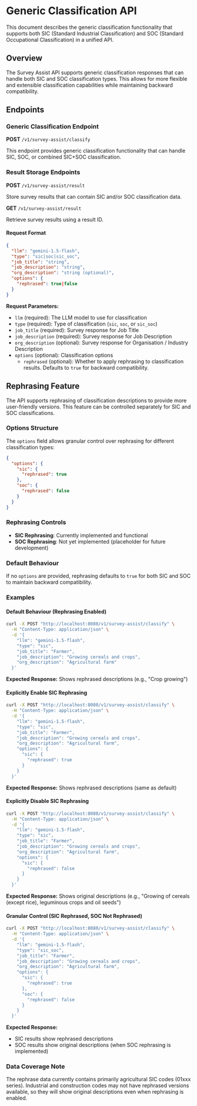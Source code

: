 # Generic Classification API

This document describes the generic classification functionality that supports both SIC (Standard Industrial Classification) and SOC (Standard Occupational Classification) in a unified API.

## Overview

The Survey Assist API supports generic classification responses that can handle both SIC and SOC classification types. This allows for more flexible and extensible classification capabilities while maintaining backward compatibility.

## Endpoints

### Generic Classification Endpoint

**POST** `/v1/survey-assist/classify`

This endpoint provides generic classification functionality that can handle SIC, SOC, or combined SIC+SOC classification.

### Result Storage Endpoints

**POST** `/v1/survey-assist/result`

Store survey results that can contain SIC and/or SOC classification data.

**GET** `/v1/survey-assist/result`

Retrieve survey results using a result ID.

#### Request Format

```json
{
  "llm": "gemini-1.5-flash",
  "type": "sic|soc|sic_soc",
  "job_title": "string",
  "job_description": "string",
  "org_description": "string (optional)",
  "options": {
    "rephrased": true|false
  }
}
```

**Request Parameters:**

- `llm` (required): The LLM model to use for classification
- `type` (required): Type of classification (`sic`, `soc`, or `sic_soc`)
- `job_title` (required): Survey response for Job Title
- `job_description` (required): Survey response for Job Description  
- `org_description` (optional): Survey response for Organisation / Industry Description
- `options` (optional): Classification options
  - `rephrased` (optional): Whether to apply rephrasing to classification results. Defaults to `true` for backward compatibility.

## Rephrasing Feature

The API supports rephrasing of classification descriptions to provide more user-friendly versions. This feature can be controlled separately for SIC and SOC classifications.

### Options Structure

The `options` field allows granular control over rephrasing for different classification types:

```json
{
  "options": {
    "sic": {
      "rephrased": true
    },
    "soc": {
      "rephrased": false
    }
  }
}
```

### Rephrasing Controls

- **SIC Rephrasing**: Currently implemented and functional
- **SOC Rephrasing**: Not yet implemented (placeholder for future development)

### Default Behaviour

If no `options` are provided, rephrasing defaults to `true` for both SIC and SOC to maintain backward compatibility.

### Examples

#### Default Behaviour (Rephrasing Enabled)

```bash
curl -X POST "http://localhost:8080/v1/survey-assist/classify" \
  -H "Content-Type: application/json" \
  -d '{
    "llm": "gemini-1.5-flash",
    "type": "sic",
    "job_title": "Farmer",
    "job_description": "Growing cereals and crops",
    "org_description": "Agricultural farm"
  }'
```

**Expected Response:** Shows rephrased descriptions (e.g., "Crop growing")

#### Explicitly Enable SIC Rephrasing

```bash
curl -X POST "http://localhost:8080/v1/survey-assist/classify" \
  -H "Content-Type: application/json" \
  -d '{
    "llm": "gemini-1.5-flash",
    "type": "sic",
    "job_title": "Farmer",
    "job_description": "Growing cereals and crops",
    "org_description": "Agricultural farm",
    "options": {
      "sic": {
        "rephrased": true
      }
    }
  }'
```

**Expected Response:** Shows rephrased descriptions (same as default)

#### Explicitly Disable SIC Rephrasing

```bash
curl -X POST "http://localhost:8080/v1/survey-assist/classify" \
  -H "Content-Type: application/json" \
  -d '{
    "llm": "gemini-1.5-flash",
    "type": "sic",
    "job_title": "Farmer",
    "job_description": "Growing cereals and crops",
    "org_description": "Agricultural farm",
    "options": {
      "sic": {
        "rephrased": false
      }
    }
  }'
```

**Expected Response:** Shows original descriptions (e.g., "Growing of cereals (except rice), leguminous crops and oil seeds")

#### Granular Control (SIC Rephrased, SOC Not Rephrased)

```bash
curl -X POST "http://localhost:8080/v1/survey-assist/classify" \
  -H "Content-Type: application/json" \
  -d '{
    "llm": "gemini-1.5-flash",
    "type": "sic_soc",
    "job_title": "Farmer",
    "job_description": "Growing cereals and crops",
    "org_description": "Agricultural farm",
    "options": {
      "sic": {
        "rephrased": true
      },
      "soc": {
        "rephrased": false
      }
    }
  }'
```

**Expected Response:** 
- SIC results show rephrased descriptions
- SOC results show original descriptions (when SOC rephrasing is implemented)

### Data Coverage Note

The rephrase data currently contains primarily agricultural SIC codes (01xxx series). Industrial and construction codes may not have rephrased versions available, so they will show original descriptions even when rephrasing is enabled. 